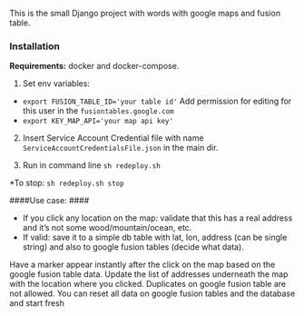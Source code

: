 This is the small Django project with words with google maps and fusion table.

### Installation ###
**Requirements:** docker and docker-compose.

1) Set env variables:
* `export FUSION_TABLE_ID='your table id'` Add permission for editing for this user in the `fusiontables.google.com`
* `export KEY_MAP_API='your map api key'`

2) Insert Service Account Credential file with name `ServiceAccountCredentialsFile.json` in the main dir.

3) Run in command line `sh redeploy.sh`

*To stop: `sh redeploy.sh stop`

####Use case: #### 
* If you click any location on the map: 
    validate that this has a real address and it’s not some wood/mountain/ocean, etc. 
* If valid: 
save it to a simple db table with lat, lon, address (can be single string) and also to google fusion tables (decide what data). 

Have a marker appear instantly after the click on the map based on the google fusion table data. 
Update the list of addresses underneath the map with the location where you clicked. 
Duplicates on google fusion table are not allowed. 
You can reset all data on google fusion tables and the database and start fresh

